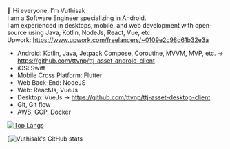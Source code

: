 👋 Hi everyone, I’m Vuthisak
<br/>
I am a Software Engineer specializing in Android. <br/>
I am experienced in desktops, mobile, and web development with open-source using Java, Kotlin, NodeJs, React, Vue, etc.  <br/>
Upwork: https://www.upwork.com/freelancers/~0109e2c98d61b32e3a

- Android: Kotlin, Java, Jetpack Compose, Coroutine, MVVM, MVP, etc. -> https://github.com/ttvnp/ttj-asset-android-client
- iOS: Swift
- Mobile Cross Platform: Flutter
- Web Back-End: NodeJS
- Web: ReactJs, VueJs
- Desktop: VueJs -> https://github.com/ttvnp/ttj-asset-desktop-client
- Git, Git flow
- AWS, GCP, Docker

[![Top Langs](https://github-readme-stats.vercel.app/api/top-langs/?username=vuthisak&layout=compact)](https://github.com/anuraghazra/github-readme-stats)

[![Vuthisak's GitHub stats](https://github-readme-stats.vercel.app/api?username=vuthisak&show_icons=true&theme=tokyonight)

<!---
Vuthisak/Vuthisak is a ✨ special ✨ repository because its `README.md` (this file) appears on your GitHub profile.
You can click the Preview link to take a look at your changes.
--->
